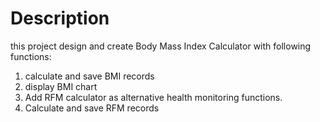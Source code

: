Description
====== 
this project design and create Body Mass Index Calculator  with following functions:

1. calculate and save BMI records
2. display BMI chart
3. Add RFM calculator as alternative health monitoring functions.
4. Calculate and save RFM records

